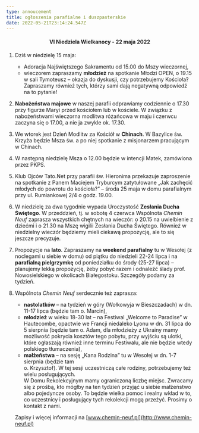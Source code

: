 ```yaml
---
type: annoucement
title: ogłoszenia parafialne i duszpasterskie
date: 2022-05-21T23:14:24.547Z
---
```

<!--StartFragment-->

<h4 style="text-align:center;">VI Niedziela Wielkanocy - 22 maja 2022</h4>

1. Dziś w niedzielę 15 maja:

   * Adoracja Najświętszego Sakramentu od 15.00 do Mszy wieczornej,
   * wieczorem zapraszamy **młodzież** na spotkanie Młodzi OPEN, o 19.15 w sali Tymoteusz – okazja do dyskusji, czy potrzebujemy Kościoła? Zapraszamy również tych, którzy sami dają negatywną odpowiedź na to pytanie!
2. **Nabożeństwa majowe** w naszej parafii odprawiamy codziennie o 17.30 przy figurze Maryi przed kościołem lub w kościele. W związku z nabożeństwami wieczorna modlitwa różańcowa w maju i czerwcu zaczyna się o 17.00, a nie ja zwykle ok. 17.30.
3. We wtorek jest Dzień Modlitw za Kościół w **Chinach**. W Bazylice św. Krzyża będzie Msza św. a po niej spotkanie z misjonarzem pracującym w Chinach.
4. W następną niedzielę Msza o 12.00 będzie w intencji Matek, zamówiona przez PKPS.
5. Klub Ojców Tato.Net przy parafii św. Hieronima przekazuje zaproszenie na spotkanie z Panem Maciejem Tryburcym zatytułowane „Jak zachęcić młodych do powrotu do kościoła?” – środa 25 maja w domu parafialnym przy ul. Rumiankowej 2/4 o godz. 19.00.
6. W niedzielę za dwa tygodnie wypada Uroczystość **Zesłania Ducha Świętego**. W przeddzień, tj. w sobotę 4 czerwca Wspólnota *Chemin Neuf* zaprasza wszystkich chętnych na wieczór: o 20.15 na uwielbienie z dziećmi i o 21.30 na Mszę wigilii Zesłania Ducha Świętego. Również w niedzielny wieczór będziemy mieli ciekawą propozycję, ale to się jeszcze precyzuje.
7. Propozycje na **lato**. Zapraszamy na **weekend parafialny** tu w Wesołej (z noclegami u siebie w domu) od piątku do niedzieli 22-24 lipca i na **parafialną pielgrzymkę** od poniedziałku do środy (25-27 lipca) – planujemy lekką propozycję, żeby pobyć razem i odnaleźć ślady prof. Nowosielskiego w okolicach Białegostoku. Szczegóły podamy za tydzień.
8. Wspólnota *Chemin Neuf* serdecznie też zaprasza:

   * **nastolatków** – na tydzień w góry (Wołkowyja w Bieszczadach) w dn. 11-17 lipca (będzie tam o. Marcin),
   * **młodzież** w wieku 18-30 lat – na Festiwal „Welcome to Paradise” w Hautecombe, opactwie we Francji niedaleko Lyonu w dn. 31 lipca do 5 sierpnia (będzie tam o. Adam, dla młodzieży z Ukrainy mamy możliwość pokrycia kosztów tego pobytu, przy wyjściu są ulotki, które ogłaszają również inne terminu Festiwalu, ale nie będzie wtedy polskiego tłumaczenia),
   * **małżeństwa** – na sesję „Kana Rodzina” tu w Wesołej w dn. 1-7 sierpnia (będzie tam\
     o. Krzysztof). W tej sesji uczestniczą całe rodziny, potrzebujemy też wielu posługujących.\
     W Domu Rekolekcyjnym mamy ograniczoną liczbę miejsc. Zwracamy się z prośbą, kto mógłby na ten tydzień przyjąć u siebie małżeństwo albo pojedyncze osoby. To będzie wielka pomoc i realny wkład w to, co uczestnicy i posługujący tych rekolekcji mogą przeżyć. Prosimy o kontakt z nami.

   Zapisy i więcej informacji na [www.chemin-neuf.pl](http://www.chemin-neuf.pl)

<!--EndFragment-->